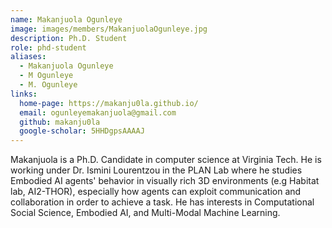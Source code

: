 ```yaml
---
name: Makanjuola Ogunleye
image: images/members/MakanjuolaOgunleye.jpg
description: Ph.D. Student
role: phd-student
aliases:
  - Makanjuola Ogunleye
  - M Ogunleye
  - M. Ogunleye
links:
  home-page: https://makanju0la.github.io/
  email: ogunleyemakanjuola@gmail.com
  github: makanju0la
  google-scholar: 5HHDgpsAAAAJ
---
```


Makanjuola is a Ph.D. Candidate in computer science at Virginia Tech. He is working under Dr. Ismini Lourentzou in the PLAN Lab where he studies Embodied AI agents' behavior in visually rich 3D environments (e.g Habitat lab, AI2-THOR), especially how agents can exploit communication and collaboration in order to achieve a task. He has interests in Computational Social Science, Embodied AI, and Multi-Modal Machine Learning. 
